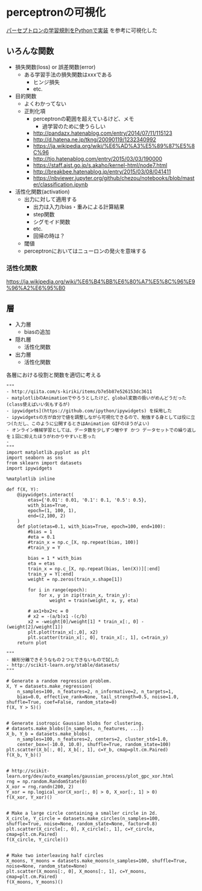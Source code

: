 # perceptronの可視化

[パーセプトロンの学習規則をPythonで実装](http://qiita.com/s-kiriki/items/b7e5b87e526153dc3611) を参考に可視化した

## いろんな関数
- 損失関数(loss) or 誤差関数(error)
    - ある学習手法の損失関数はxxxである
        - ヒンジ損失
        - etc.
- 目的関数
    - よくわかってない
    - 正則化項
        - perceptronの範囲を超えているけど、メモ
            - 過学習のために使うらしい
        - http://pandazx.hatenablog.com/entry/2014/07/11/115123
        - http://d.hatena.ne.jp/tkng/20090119/1232340992
        - https://ja.wikipedia.org/wiki/%E6%AD%A3%E5%89%87%E5%8C%96
        - http://tjo.hatenablog.com/entry/2015/03/03/190000
        - https://staff.aist.go.jp/s.akaho/kernel-html/node7.html
        - http://breakbee.hatenablog.jp/entry/2015/03/08/041411
        - https://nbviewer.jupyter.org/github/chezou/notebooks/blob/master/classification.ipynb
- 活性化関数(activation)
    - 出力に対して適用する
        - 出力は入力/bias・重みによる計算結果
        - step関数
        - シグモイド関数
        - etc.
        - 回帰の時は？
    - 閾値
    - perceptronにおいてはニューロンの発火を意味する

### 活性化関数
https://ja.wikipedia.org/wiki/%E6%B4%BB%E6%80%A7%E5%8C%96%E9%96%A2%E6%95%B0

## 層
- 入力層
    - biasの追加
- 隠れ層
    - 活性化関数
- 出力層
    - 活性化関数

各層における役割と関数を適切に考える

```
"""
- http://qiita.com/s-kiriki/items/b7e5b87e526153dc3611
- matplotlibのAnimationでやろうとしたけど、global変数の扱いがめんどうだった(class使えばいい気もするが)
- ipywidgets](https://github.com/ipython/ipywidgets) を採用した
- ipywidgetsの方が自分で値を調整しながら可視化できるので、勉強する身としては役に立つ(ただし、このように公開するときはAnimation GIFのほうがよい)
- オンライン機械学習としては、データ数を少しずつ増やす かつ データセットでの繰り返しを１回に抑えたほうがわかりやすいと思った
-
"""
import matplotlib.pyplot as plt
import seaborn as sns
from sklearn import datasets
import ipywidgets

%matplotlib inline

def f(X, Y):
    @ipywidgets.interact(
        etas={'0.01': 0.01, '0.1': 0.1, '0.5': 0.5},
        with_bias=True,
        epoch=(1, 100, 1),
        end=(2,100, 2)
    )
    def plot(etas=0.1, with_bias=True, epoch=100, end=100):
        #bias = 1
        #eta = 0.1
        #train_x = np.c_[X, np.repeat(bias, 100)]
        #train_y = Y

        bias = 1 * with_bias
        eta = etas
        train_x = np.c_[X, np.repeat(bias, len(X))][:end]
        train_y = Y[:end]
        weight = np.zeros(train_x.shape[1])

        for i in range(epoch):
            for x, y in zip(train_x, train_y):
                weight = train(weight, x, y, eta)

        # ax1+bx2+c = 0
        # x2 = -(a/b)x1 -(c/b)
        x2 = -weight[0]/weight[1] * train_x[:, 0] -(weight[2]/weight[1])
        plt.plot(train_x[:,0], x2)
        plt.scatter(train_x[:, 0], train_x[:, 1], c=train_y)
    return plot
```

```py3
"""
- 線形分離できそうなもの２つとできないもので試した
- http://scikit-learn.org/stable/datasets/
"""

# Generate a random regression problem.
X, Y = datasets.make_regression(
    n_samples=100, n_features=2, n_informative=2, n_targets=1,
    bias=0.0, effective_rank=None, tail_strength=0.5, noise=1.0, shuffle=True, coef=False, random_state=0)
f(X, Y > 5)()


# Generate isotropic Gaussian blobs for clustering.
# datasets.make_blobs([n_samples, n_features, ...])
X_b, Y_b = datasets.make_blobs(
    n_samples=100, n_features=2, centers=2, cluster_std=1.0,
    center_box=(-10.0, 10.0), shuffle=True, random_state=100)
plt.scatter(X_b[:, 0], X_b[:, 1], c=Y_b, cmap=plt.cm.Paired)
f(X_b, Y_b)()


# http://scikit-learn.org/dev/auto_examples/gaussian_process/plot_gpc_xor.html
rng = np.random.RandomState(0)
X_xor = rng.randn(200, 2)
Y_xor = np.logical_xor(X_xor[:, 0] > 0, X_xor[:, 1] > 0)
f(X_xor, Y_xor)()


# Make a large circle containing a smaller circle in 2d.
X_circle, Y_circle = datasets.make_circles(n_samples=100, shuffle=True, noise=None, random_state=None, factor=0.8)
plt.scatter(X_circle[:, 0], X_circle[:, 1], c=Y_circle, cmap=plt.cm.Paired)
f(X_circle, Y_circle)()


# Make two interleaving half circles
X_moons, Y_moons = datasets.make_moons(n_samples=100, shuffle=True, noise=None, random_state=None)
plt.scatter(X_moons[:, 0], X_moons[:, 1], c=Y_moons, cmap=plt.cm.Paired)
f(X_moons, Y_moons)()
```

